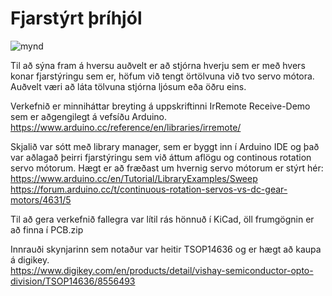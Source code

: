 # Fjarstýrt þríhjól

![mynd](https://i.imgur.com/SeaKBxO.jpg)

Til að sýna fram á hversu auðvelt er að stjórna hverju sem er með hvers konar fjarstýringu sem er, höfum við tengt örtölvuna við tvo servo mótora. Auðvelt væri að láta tölvuna stjórna ljósum eða öðru eins.

Verkefnið er minniháttar breyting á uppskriftinni IrRemote Receive-Demo sem er aðgengilegt á vefsíðu Arduino.
https://www.arduino.cc/reference/en/libraries/irremote/

Skjalið var sótt með library manager, sem er byggt inn í Arduino IDE og það var aðlagað þeirri fjarstýringu sem við áttum aflögu og continous rotation servo mótorum.
Hægt er að fræðast um hvernig servo mótorum er stýrt hér:
https://www.arduino.cc/en/Tutorial/LibraryExamples/Sweep
https://forum.arduino.cc/t/continuous-rotation-servos-vs-dc-gear-motors/4631/5

Til að gera verkefnið fallegra var lítil rás hönnuð í KiCad, öll frumgögnin er að finna í PCB.zip 

Innrauði skynjarinn sem notaður var heitir TSOP14636 og er hægt að kaupa á digikey.  
https://www.digikey.com/en/products/detail/vishay-semiconductor-opto-division/TSOP14636/8556493
